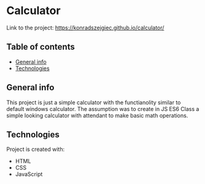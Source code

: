# Calculator

Link to the project: https://konradszejgiec.github.io/calculator/

## Table of contents

* [General info](#general-info)
* [Technologies](#technologies)

## General info

This project is just a simple calculator with the functianolity similar to default windows calculator. The assumption was to create in JS ES6 Class a simple looking calculator with attendant to make basic math operations. 
	
## Technologies

Project is created with:
* HTML
* CSS 
* JavaScript
